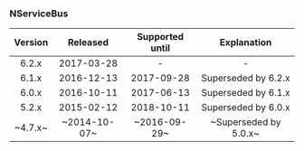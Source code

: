 ### NServiceBus

| Version | Released     | Supported until | Explanation                     |
|:-------:|:------------:|:---------------:|:-------------------------------:|
| 6.2.x   | 2017-03-28   | -               | -                               |
| 6.1.x   | 2016-12-13   | 2017-09-28      | Superseded by 6.2.x             |
| 6.0.x   | 2016-10-11   | 2017-06-13      | Superseded by 6.1.x             |
| 5.2.x   | 2015-02-12   | 2018-10-11      | Superseded by 6.0.x             |
| ~4.7.x~ | ~2014-10-07~ | ~2016-09-29~    | ~Superseded by 5.0.x~           |

